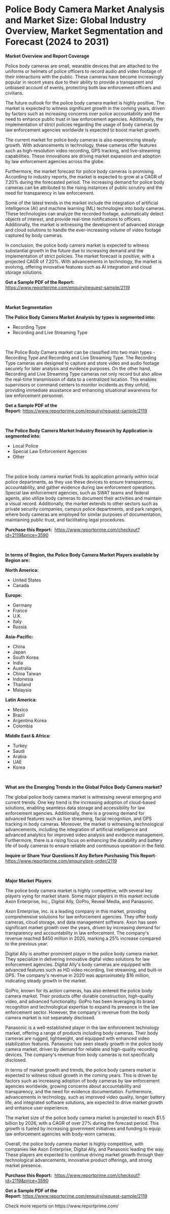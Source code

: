 <p><h1>Police Body Camera Market Analysis and Market Size: Global Industry Overview, Market Segmentation and Forecast (2024 to 2031)</h1></p><p><strong>Market Overview and Report Coverage</strong></p>
<p><p>Police body cameras are small, wearable devices that are attached to the uniforms or helmets of police officers to record audio and video footage of their interactions with the public. These cameras have become increasingly popular in recent years due to their ability to provide a transparent and unbiased account of events, protecting both law enforcement officers and civilians.</p><p>The future outlook for the police body camera market is highly positive. The market is expected to witness significant growth in the coming years, driven by factors such as increasing concerns over police accountability and the need to enhance public trust in law enforcement agencies. Additionally, the implementation of strict policies regarding the usage of body cameras by law enforcement agencies worldwide is expected to boost market growth.</p><p>The current market for police body cameras is also experiencing steady growth. With advancements in technology, these cameras offer features such as high-resolution video recording, GPS tracking, and live-streaming capabilities. These innovations are driving market expansion and adoption by law enforcement agencies across the globe.</p><p>Furthermore, the market forecast for police body cameras is promising. According to industry reports, the market is expected to grow at a CAGR of 7.20% during the forecasted period. The increasing demand for police body cameras can be attributed to the rising instances of public scrutiny and the need for transparency in law enforcement.</p><p>Some of the latest trends in the market include the integration of artificial intelligence (AI) and machine learning (ML) technologies into body cameras. These technologies can analyze the recorded footage, automatically detect objects of interest, and provide real-time notifications to officers. Additionally, the market is witnessing the development of advanced storage and cloud solutions to handle the ever-increasing volume of video footage captured by body cameras.</p><p>In conclusion, the police body camera market is expected to witness substantial growth in the future due to increasing demand and the implementation of strict policies. The market forecast is positive, with a projected CAGR of 7.20%. With advancements in technology, the market is evolving, offering innovative features such as AI integration and cloud storage solutions.</p></p>
<p><strong>Get a Sample PDF of the Report:</strong> <a href="https://www.reportprime.com/enquiry/request-sample/2119">https://www.reportprime.com/enquiry/request-sample/2119</a></p>
<p>&nbsp;</p>
<p><strong>Market Segmentation</strong></p>
<p><strong>The Police Body Camera Market Analysis by types is segmented into:</strong></p>
<p><ul><li>Recording Type</li><li>Recording and Live Streaming Type</li></ul></p>
<p>&nbsp;</p>
<p><p>The Police Body Camera market can be classified into two main types - Recording Type and Recording and Live Streaming Type. The Recording Type cameras are designed to capture and store video and audio footage securely for later analysis and evidence purposes. On the other hand, Recording and Live Streaming Type cameras not only record but also allow the real-time transmission of data to a centralized location. This enables supervisors or command centers to monitor incidents as they unfold, providing immediate assistance and enhancing situational awareness for law enforcement personnel.</p></p>
<p><strong>Get a Sample PDF of the Report:</strong>&nbsp;<a href="https://www.reportprime.com/enquiry/request-sample/2119">https://www.reportprime.com/enquiry/request-sample/2119</a></p>
<p>&nbsp;</p>
<p><strong>The Police Body Camera Market Industry Research by Application is segmented into:</strong></p>
<p><ul><li>Local Police</li><li>Special Law Enforcement Agencies</li><li>Other</li></ul></p>
<p>&nbsp;</p>
<p><p>The police body camera market finds its application primarily within local police departments, as they use these devices to ensure transparency, accountability, and gather evidence during law enforcement operations. Special law enforcement agencies, such as SWAT teams and federal agents, also utilize body cameras to document their activities and maintain a visual record. Additionally, the market extends to other sectors such as private security companies, campus police departments, and park rangers, where body cameras are employed for similar purposes of documentation, maintaining public trust, and facilitating legal procedures.</p></p>
<p><strong>Purchase this Report:</strong>&nbsp; <a href="https://www.reportprime.com/checkout?id=2119&price=3590">https://www.reportprime.com/checkout?id=2119&price=3590</a></p>
<p>&nbsp;</p>
<p><strong>In terms of Region, the Police Body Camera Market Players available by Region are:</strong></p>
<p>
    <p> <strong> North America: </strong>
        <ul>
            <li>United States</li>
            <li>Canada</li>
        </ul>
        </p> 
    <p> <strong> Europe: </strong>
        <ul>
            <li>Germany</li>
            <li>France</li>
            <li>U.K.</li>
            <li>Italy</li>
            <li>Russia</li>
        </ul>
        </p> 
    <p> <strong> Asia-Pacific: </strong>
        <ul>
            <li>China</li>
            <li>Japan</li>
            <li>South Korea</li>
            <li>India</li>
            <li>Australia</li>
            <li>China Taiwan</li>
            <li>Indonesia</li>
            <li>Thailand</li>
            <li>Malaysia</li>
        </ul>
        </p> 
    <p> <strong> Latin America: </strong>
        <ul>
            <li>Mexico</li>
            <li>Brazil</li>
            <li>Argentina Korea</li>
            <li>Colombia</li>
        </ul>
        </p> 
    <p> <strong> Middle East & Africa: </strong>
        <ul>
            <li>Turkey</li>
            <li>Saudi</li>
            <li>Arabia</li>
            <li>UAE</li>
            <li>Korea</li>
        </ul>
    </p>
    </p>
<p>&nbsp;</p>
<p><strong>What are the Emerging Trends in the Global Police Body Camera market?</strong></p>
<p><p>The global police body camera market is witnessing several emerging and current trends. One key trend is the increasing adoption of cloud-based solutions, enabling seamless data storage and accessibility for law enforcement agencies. Additionally, there is a growing demand for advanced features such as live streaming, facial recognition, and GPS tracking in body cameras. Moreover, the market is witnessing technological advancements, including the integration of artificial intelligence and advanced analytics for improved video analysis and evidence management. Furthermore, there is a rising focus on enhancing the durability and battery life of body cameras to ensure reliable and continuous operation in the field.</p></p>
<p><strong>Inquire or Share Your Questions If Any Before Purchasing This Report</strong>- <a href="https://www.reportprime.com/enquiry/pre-order/2119">https://www.reportprime.com/enquiry/pre-order/2119</a></p>
<p>&nbsp;</p>
<p><strong>Major Market Players</strong></p>
<p><p>The police body camera market is highly competitive, with several key players vying for market share. Some major players in this market include Axon Enterprise, Inc., Digital Ally, GoPro, Reveal Media, and Panasonic.</p><p>Axon Enterprise, Inc. is a leading company in this market, providing comprehensive solutions for law enforcement agencies. They offer body cameras, cloud storage, and data management software. Axon has seen significant market growth over the years, driven by increasing demand for transparency and accountability in law enforcement. The company's revenue reached $450 million in 2020, marking a 25% increase compared to the previous year.</p><p>Digital Ally is another prominent player in the police body camera market. They specialize in delivering innovative digital video solutions for law enforcement agencies. Digital Ally's body cameras are equipped with advanced features such as HD video recording, live streaming, and built-in GPS. The company's revenue in 2020 was approximately $16 million, indicating steady growth in the market.</p><p>GoPro, known for its action cameras, has also entered the police body camera market. Their products offer durable construction, high-quality video, and advanced functionality. GoPro has been leveraging its brand recognition and technological expertise to expand its presence in the law enforcement sector. However, the company's revenue from the body camera market is not separately disclosed.</p><p>Panasonic is a well-established player in the law enforcement technology market, offering a range of products including body cameras. Their body cameras are rugged, lightweight, and equipped with enhanced video stabilization features. Panasonic has seen steady growth in the police body camera market, driven by demand for reliable and high-quality recording devices. The company's revenue from body cameras is not specifically disclosed.</p><p>In terms of market growth and trends, the police body camera market is expected to witness robust growth in the coming years. This is driven by factors such as increasing adoption of body cameras by law enforcement agencies worldwide, growing concerns about accountability and transparency, and the need for evidence documentation. Furthermore, advancements in technology, such as improved video quality, longer battery life, and integrated software solutions, are expected to drive market growth and enhance user experience.</p><p>The market size of the police body camera market is projected to reach $1.5 billion by 2026, with a CAGR of over 27% during the forecast period. This growth is fueled by increasing government initiatives and funding to equip law enforcement agencies with body-worn cameras.</p><p>Overall, the police body camera market is highly competitive, with companies like Axon Enterprise, Digital Ally, and Panasonic leading the way. These players are expected to continue driving market growth through their technological advancements, innovative product offerings, and strong market presence.</p></p>
<p><strong>Purchase this Report:</strong>&nbsp;&nbsp;<a href="https://www.reportprime.com/checkout?id=2119&price=3590">https://www.reportprime.com/checkout?id=2119&price=3590</a></p>
<p></p>
<p><strong>Get a Sample PDF of the Report:</strong>&nbsp;<a href="https://www.reportprime.com/enquiry/request-sample/2119">https://www.reportprime.com/enquiry/request-sample/2119</a></p>
<p>Check more reports on https://www.reportprime.com/</p>
